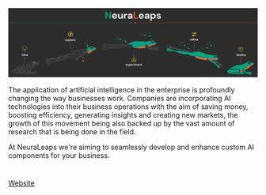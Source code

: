 <img src="https://raw.githubusercontent.com/joywalker/joywalker/main/NeuraLeapsBanner.png">

The application of artificial intelligence in the enterprise is profoundly changing the way businesses work. Companies are incorporating AI technologies into their business operations with the aim of saving money, boosting efficiency, generating insights and creating new markets, the growth of this movement being also backed up by the vast amount of research that is being done in the field.

At NeuraLeaps we're aiming to seamlessly develop and enhance custom AI components for your business. 

#

[Website](https://www.neuraleaps.com)
